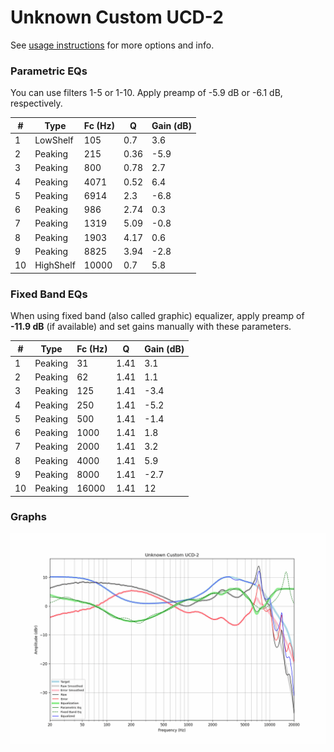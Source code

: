 # Unknown Custom UCD-2
See [usage instructions](https://github.com/jaakkopasanen/AutoEq#usage) for more options and info.

### Parametric EQs
You can use filters 1-5 or 1-10. Apply preamp of -5.9 dB or -6.1 dB, respectively.

|   # | Type      |   Fc (Hz) |    Q |   Gain (dB) |
|-----|-----------|-----------|------|-------------|
|   1 | LowShelf  |       105 | 0.7  |         3.6 |
|   2 | Peaking   |       215 | 0.36 |        -5.9 |
|   3 | Peaking   |       800 | 0.78 |         2.7 |
|   4 | Peaking   |      4071 | 0.52 |         6.4 |
|   5 | Peaking   |      6914 | 2.3  |        -6.8 |
|   6 | Peaking   |       986 | 2.74 |         0.3 |
|   7 | Peaking   |      1319 | 5.09 |        -0.8 |
|   8 | Peaking   |      1903 | 4.17 |         0.6 |
|   9 | Peaking   |      8825 | 3.94 |        -2.8 |
|  10 | HighShelf |     10000 | 0.7  |         5.8 |

### Fixed Band EQs
When using fixed band (also called graphic) equalizer, apply preamp of **-11.9 dB** (if available) and set gains manually with these parameters.

|   # | Type    |   Fc (Hz) |    Q |   Gain (dB) |
|-----|---------|-----------|------|-------------|
|   1 | Peaking |        31 | 1.41 |         3.1 |
|   2 | Peaking |        62 | 1.41 |         1.1 |
|   3 | Peaking |       125 | 1.41 |        -3.4 |
|   4 | Peaking |       250 | 1.41 |        -5.2 |
|   5 | Peaking |       500 | 1.41 |        -1.4 |
|   6 | Peaking |      1000 | 1.41 |         1.8 |
|   7 | Peaking |      2000 | 1.41 |         3.2 |
|   8 | Peaking |      4000 | 1.41 |         5.9 |
|   9 | Peaking |      8000 | 1.41 |        -2.7 |
|  10 | Peaking |     16000 | 1.41 |        12   |

### Graphs
![](./Unknown%20Custom%20UCD-2.png)
